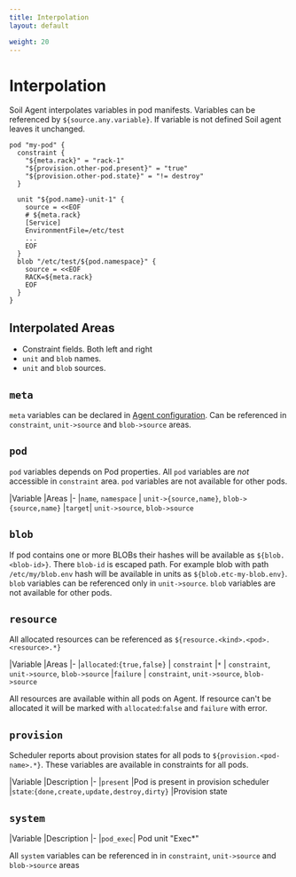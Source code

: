 ```yaml
---
title: Interpolation
layout: default

weight: 20
---
```


# Interpolation

Soil Agent interpolates variables in pod manifests. Variables can be referenced by `${source.any.variable}`. If variable is not defined Soil agent leaves it unchanged.  

```hcl
pod "my-pod" {
  constraint {
    "${meta.rack}" = "rack-1"
    "${provision.other-pod.present}" = "true"
    "${provision.other-pod.state}" = "!= destroy"
  }

  unit "${pod.name}-unit-1" {
    source = <<EOF
    # ${meta.rack}
    [Service]
    EnvironmentFile=/etc/test
    ...
    EOF
  }
  blob "/etc/test/${pod.namespace}" {
    source = <<EOF
    RACK=${meta.rack}
    EOF
  }
}
```

## Interpolated Areas

* Constraint fields. Both left and right
* `unit` and `blob` names.
* `unit` and `blob` sources.

## `meta`

`meta` variables can be declared in [Agent configuration]({{site.baseurl}}/agent/configuration). Can be referenced in `constraint`, `unit->source` and `blob->source` areas.

## `pod`

`pod` variables depends on Pod properties. All `pod` variables are *not* accessible in `constraint` area. `pod` variables are not available for other pods.

|Variable   |Areas
|-
|`name`, `namespace`  | `unit->{source,name}`, `blob->{source,name}`
|`target`| `unit->source`, `blob->source`

## `blob`

If pod contains one or more BLOBs their hashes will be available as `${blob.<blob-id>}`. There `blob-id` is escaped path. For example blob with path `/etc/my/blob.env` hash will be available in units as `${blob.etc-my-blob.env}`. `blob` variables can be referenced only in `unit->source`. `blob` variables are not available for other pods.

## `resource`

All allocated resources can be referenced as `${resource.<kind>.<pod>.<resource>.*}`

|Variable   |Areas
|-
|`allocated`:`{true,false}`    | `constraint`
|`*`                           | `constraint`, `unit->source`, `blob->source`
|`failure`                     | `constraint`, `unit->source`, `blob->source`

All resources are available within all pods on Agent. If resource can't be allocated it will be marked with `allocated`:`false` and `failure` with error.

## `provision`

Scheduler reports about provision states for all pods to `${provision.<pod-name>.*}`. These variables are available in constraints for all pods. 

|Variable   |Description
|-
|`present`                                      |Pod is present in provision scheduler
|`state`:`{done,create,update,destroy,dirty}`   |Provision state 

## `system`

|Variable   |Description
|-
|`pod_exec`| Pod unit "Exec*"

All `system` variables can be referenced in in `constraint`, `unit->source` and `blob->source` areas
